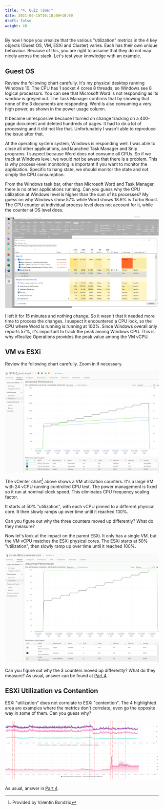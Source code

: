 ```yaml
---
title: "4. Quiz Time!"
date: 2021-06-15T10:18:00+10:00
draft: false
weight: 40
---
```


By now I hope you vrealize that the various "utilization" metrics in the 4 key objects (Guest OS, VM, ESXi and Cluster) varies. Each has their own unique behaviour. Because of this, you are right to assume that they do not map nicely across the stack. Let's test your knowledge with an example. 

## Guest OS

Review the following chart carefully. It's my physical desktop running Windows 10. The CPU has 1 socket 4 cores 8 threads, so Windows see 8 logical processors. You can see that Microsoft Word is not responding as its window is greyed out. The Task Manager confirms that by showing that none of the 3 documents are responding. Word is also consuming a very high power, as shown in the power usage column.

It became unresponsive because I turned on change tracking on a 400-page document and deleted hundreds of pages. It had to do a lot of processing and it did not like that. Unfortunately I wasn't able to reproduce the issue after that.

At the operating system system, Windows is responding well. I was able to close all other applications, and launched Task Manager and Snip programs. I suspect because Word does not consume all CPUs. So if we track at Windows level, we would _not_ be aware that there is a problem. This is why process-level monitoring is important if you want to monitor the application. Specific to hang state, we should monitor the state and not simply the CPU consumption.

From the Windows task bar, other than Microsoft Word and Task Manager, there is no other applications running. Can you guess why the CPU utilization at Windows level is higher than the sum of its processes? My guess on why Windows show 57% while Word shows 18.9% is Turbo Boost. The CPU counter at individual process level does not account for it, while the counter at OS level does.

![Windows Task Manager](2.2.4-fig-1.png)

I left it for 15 minutes and nothing change. So it wasn't that it needed more time to process the changes. I suspect it encountered a CPU lock, so the CPU where Word is running is running at 100%. Since Windows overall only reports 57%, it's important to track the peak among Windows CPU. This is why vRealize Operations provides the peak value among the VM vCPU.

## VM vs ESXi

Review the following chart carefully. Zoom in if necessary.

![VM Utilisation counters](2.2.4-fig-2.png)

The vCenter chart[^1] above shows a VM utilization counters. It's a large VM with 24 vCPU running controlled CPU test. The power management is fixed so it run at nominal clock speed. This eliminates CPU frequency scaling factor.

It starts at 50% "utilization", with each vCPU pinned to a different physical core. It then slowly ramps up over time until it reached 100%.

Can you figure out why the three counters moved up differently? What do they measure?

Now let's look at the impact on the parent ESXi. It only has a single VM, but the VM vCPU matches the ESXi physical cores. The ESXi starts at 50% "utilization", then slowly ramp up over time until it reached 100%.

![Spiked utilisation](2.2.4-fig-3.png)

Can you figure out why the 3 counters moved up differently? What do they measure? As usual, answer can be found at [Part 4](/miscellaneous/chapter-1-quiz-answers/).

## ESXi Utilization vs Contention

ESXi "utilization" does not correlate to ESXi "contention". The 4 highlighted area are examples where the metrics don't correlate, even go the opposite way in some of them. Can you guess why?

![contention vs. utilisation](2.2.4-fig-4.png)

As usual, answer in [Part 4](/miscellaneous/chapter-1-quiz-answers/).

[^1]: Provided by Valentin Bondzio